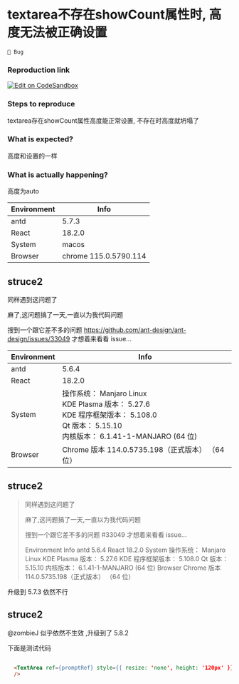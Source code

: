 # textarea不存在showCount属性时, 高度无法被正确设置

`🐛 Bug`

### Reproduction link

[![Edit on CodeSandbox](https://codesandbox.io/static/img/play-codesandbox.svg)](https://codesandbox.io/embed/dai-zi-shu-ti-shi-de-wen-ben-yu-antd-5-7-3-forked-fm3l8k?fontsize=14&hidenavigation=1&theme=dark)

### Steps to reproduce

textarea存在showCount属性高度能正常设置, 不存在时高度就坍塌了

### What is expected?

高度和设置的一样

### What is actually happening?

高度为auto

| Environment | Info                  |
| ----------- | --------------------- |
| antd        | 5.7.3                 |
| React       | 18.2.0                |
| System      | macos                 |
| Browser     | chrome 115.0.5790.114 |

<!-- generated by ant-design-issue-helper. DO NOT REMOVE -->

## struce2

同样遇到这问题了

麻了,这问题搞了一天,一直以为我代码问题

搜到一个跟它差不多的问题 https://github.com/ant-design/ant-design/issues/33049 才想着来看看 issue...

| Environment | Info                                                                                                                                                       |
| ----------- | ---------------------------------------------------------------------------------------------------------------------------------------------------------- |
| antd        | 5.6.4                                                                                                                                                      |
| React       | 18.2.0                                                                                                                                                     |
| System      | 操作系统： Manjaro Linux <br/> KDE Plasma 版本： 5.27.6 <br/> KDE 程序框架版本： 5.108.0 <br/> Qt 版本： 5.15.10 <br/> 内核版本： 6.1.41-1-MANJARO (64 位) |
| Browser     | Chrome 版本 114.0.5735.198（正式版本） （64 位）                                                                                                           |

## struce2

> 同样遇到这问题了
>
> 麻了,这问题搞了一天,一直以为我代码问题
>
> 搜到一个跟它差不多的问题 #33049 才想着来看看 issue...
>
> Environment Info
> antd 5.6.4
> React 18.2.0
> System 操作系统： Manjaro Linux
> KDE Plasma 版本： 5.27.6
> KDE 程序框架版本： 5.108.0
> Qt 版本： 5.15.10
> 内核版本： 6.1.41-1-MANJARO (64 位)
> Browser Chrome 版本 114.0.5735.198（正式版本） （64 位）

升级到 5.7.3 依然不行

## struce2

@zombieJ 似乎依然不生效 ,升级到了 5.8.2

下面是测试代码

```html

  <TextArea ref={promptRef} style={{ resize: 'none', height: '120px' }} placeholder="请输入内容..."
  />
```
